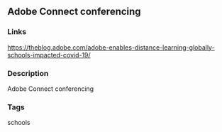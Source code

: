 ## Adobe Connect conferencing

### Links
https://theblog.adobe.com/adobe-enables-distance-learning-globally-schools-impacted-covid-19/

### Description
Adobe Connect conferencing

### Tags
schools


